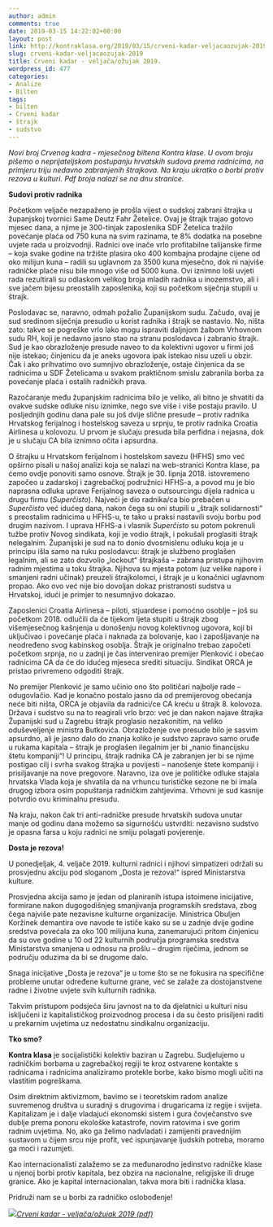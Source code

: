 ```yaml
---
author: admin
comments: true
date: 2019-03-15 14:22:02+00:00
layout: post
link: http://kontraklasa.org/2019/03/15/crveni-kadar-veljacaozujak-2019/
slug: crveni-kadar-veljacaozujak-2019
title: Crveni kadar - veljača/ožujak 2019.
wordpress_id: 477
categories:
- Analize
- Bilten
tags:
- bilten
- Crveni kadar
- štrajk
- sudstvo
---
```


_Novi broj Crvenog kadra - mjesečnog biltena Kontra klase. U ovom broju pišemo o neprijateljskom postupanju hrvatskih sudova prema radnicima, na primjeru triju nedavno zabranjenih štrajkova. Na kraju ukratko o borbi protiv rezova u kulturi. Pdf broja nalazi se na dnu stranice._


**Sudovi protiv radnika**




Početkom veljače nezapaženo je prošla vijest o sudskoj zabrani štrajka u županjskoj tvornici Same Deutz Fahr Žetelice. Ovaj je štrajk trajao gotovo mjesec dana, a njime je 300-tinjak zaposlenika SDF Žetelica tražilo povećanje plaća od 750 kuna na svim razinama, te 8% dodatka na posebne uvjete rada u proizvodnji. Radnici ove inače vrlo profitabilne talijanske firme – koja svake godine na tržište plasira oko 400 kombajna prodajne cijene od oko milijun kuna – radili su uglavnom za 3500 kuna mjesečno, dok ni najviše radničke plaće nisu bile mnogo više od 5000 kuna. Ovi iznimno loši uvjeti rada rezultirali su odlaskom velikog broja mladih radnika u inozemstvo, ali i sve jačem bijesu preostalih zaposlenika, koji su početkom siječnja stupili u štrajk.




Poslodavac se, naravno, odmah požalio Županijskom sudu. Začudo, ovaj je sud sredinom siječnja presudio u korist radnika i štrajk se nastavio. No, ništa zato: takve se pogreške vrlo lako mogu ispraviti daljnjom žalbom Vrhovnom sudu RH, koji je nedavno jasno stao na stranu poslodavca i zabranio štrajk. Sud je kao obrazloženje presude naveo to da kolektivni ugovor u firmi još nije istekao; činjenicu da je aneks ugovora ipak istekao nisu uzeli u obzir. Čak i ako prihvatimo ovo sumnjivo obrazloženje, ostaje činjenica da se radnicima u SDF Žetelicama u svakom praktičnom smislu zabranila borba za povećanje plaća i ostalih radničkih prava.




Razočaranje među županjskim radnicima bilo je veliko, ali bitno je shvatiti da ovakve sudske odluke nisu iznimke, nego sve više i više postaju pravilo. U posljednjih godinu dana pale su još dvije slične presude – protiv radnika Hrvatskog ferijalnog i hostelskog saveza u srpnju, te protiv radnika Croatia Airlinesa u kolovozu. U prvom je slučaju presuda bila perfidna i nejasna, dok je u slučaju CA bila iznimno očita i apsurdna.




O štrajku u Hrvatskom ferijalnom i hostelskom savezu (HFHS) smo već opširno pisali u našoj analizi koja se nalazi na web-stranici Kontra klase, pa ćemo ovdje ponoviti samo osnove. Štrajk je 30. lipnja 2018. istovremeno započeo u zadarskoj i zagrebačkoj podružnici HFHS-a, a povod mu je bio naprasna odluka uprave Ferijalnog saveza o outsourcingu dijela radnica u drugu firmu (_Superčisto_). Najveći je dio radnika/ca bio prebačen u _Superčisto_ već idućeg dana, nakon čega su oni stupili u „štrajk solidarnosti“ s preostalim radnicima u HFHS-u, te tako u praksi nastavili svoju borbu pod drugim nazivom. I uprava HFHS-a i vlasnik _Superčisto_ su potom pokrenuli tužbe protiv Novog sindikata, koji je vodio štrajk, i pokušali proglasiti štrajk nelegalnim. Županijski je sud na to donio dvosmislenu odluku koja je u principu išla samo na ruku poslodavcu: štrajk je službeno proglašen legalnim, ali se zato dozvolio „lockout“ štrajkaša – zabrana pristupa njihovim radnim mjestima u toku štrajka. Njihova su mjesta potom (uz velike napore i smanjeni radni učinak) preuzeli štrajkolomci, i štrajk je u konačnici uglavnom propao. Ako ovo već nije bio dovoljan dokaz pristranosti sudstva u Hrvatskoj, idući je primjer to nesumnjivo dokazao.




Zaposlenici Croatia Airlinesa – piloti, stjuardese i pomoćno osoblje – još su početkom 2018. odlučili da će tijekom ljeta stupiti u štrajk zbog višemjesečnog kašnjenja u donošenju novog kolektivnog ugovora, koji bi uključivao i povećanje plaća i naknada za bolovanje, kao i zapošljavanje na neodređeno svog kabinskog osoblja. Štrajk je originalno trebao započeti početkom srpnja, no u zadnji je čas intervenirao premijer Plenković i obećao radnicima CA da će do idućeg mjeseca srediti situaciju. Sindikat ORCA je pristao privremeno odgoditi štrajk.




No premijer Plenković je samo učinio ono što političari najbolje rade – odugovlačio. Kad je konačno postalo jasno da od premijerovog obećanja neće biti ništa, ORCA je objavila da radnici/ce CA kreću u štrajk 8. kolovoza. Država i sudstvo su na to reagirali vrlo brzo: već je dan nakon najave štrajka Županijski sud u Zagrebu štrajk proglasio nezakonitim, na veliko oduševeljenje ministra Butkovića. Obrazloženje ove presude bilo je sasvim apsurdno, ali je jasno dalo do znanja koliko je sudstvo zapravo samo oruđe u rukama kapitala – štrajk je proglašen ilegalnim jer bi „nanio financijsku štetu kompaniji“! U principu, štrajk radnika CA je zabranjen jer bi se njime postigao cilj i svrha svakog štrajka u povijesti – nanošenje štete kompaniji i prisiljavanje na nove pregovore. Naravno, iza ove je političke odluke stajala hrvatska Vlada koja je shvatila da na vrhuncu turističke sezone ne bi imala drugog izbora osim popuštanja radničkim zahtjevima. Vrhovni je sud kasnije potvrdio ovu kriminalnu presudu.




Na kraju, nakon čak tri anti-radničke presude hrvatskih sudova unutar manje od godinu dana možemo sa sigurnošću ustvrditi: nezavisno sudstvo je opasna farsa u koju radnici ne smiju polagati povjerenje.





**Dosta je rezova!**




U ponedjeljak, 4. veljače 2019. kulturni radnici i njihovi simpatizeri održali su prosvjednu akciju pod sloganom „Dosta je rezova!“ ispred Ministarstva kulture.




Prosvjedna akcija samo je jedan od planiranih istupa istoimene inicijative, formirane nakon dugogodišnjeg smanjivanja programskih sredstava, zbog čega najviše pate nezavisne kulturne organizacije. Ministrica Obuljen Koržinek demantira ove navode te ističe kako su se u zadnje dvije godine sredstva povećala za oko 100 milijuna kuna, zanemarujući pritom činjenicu da su ove godine u 10 od 22 kulturnih područja programska sredstva Ministarstva smanjena u odnosu na prošlu – drugim riječima, jednom se području oduzima da bi se drugome dalo.




Snaga inicijative „Dosta je rezova“ je u tome što se ne fokusira na specifične probleme unutar određene kulturne grane, već se zalaže za dostojanstvene radne i životne uvjete svih kulturnih radnika.




Takvim pristupom podsjeća širu javnost na to da djelatnici u kulturi nisu isključeni iz kapitalističkog proizvodnog procesa i da su često prisiljeni raditi u prekarnim uvjetima uz nedostatnu sindikalnu organizaciju.





**Tko smo?**




**Kontra klasa** je socijalistički kolektiv baziran u Zagrebu. Sudjelujemo u radničkim borbama u zagrebačkoj regiji te kroz ostvarene kontakte s radnicama i radnicima analiziramo protekle borbe, kako bismo mogli učiti na vlastitim pogreškama.




Osim direktnim aktivizmom, bavimo se i teoretskim radom analize suvremenog društva u suradnji s drugovima i drugaricama iz regije i svijeta. Kapitalizam je i dalje vladajući ekonomski sistem i gura čovječanstvo sve dublje prema ponoru ekološke katastrofe, novim ratovima i sve gorim radnim uvjetima. No, ako ga želimo nadvladati i zamijeniti pravednijim sustavom u čijem srcu nije profit, već ispunjavanje ljudskih potreba, moramo ga moći i razumjeti.




Kao internacionalisti zalažemo se za međunarodno jedinstvo radničke klase u njenoj borbi protiv kapitala, bez obzira na nacionalne, religijske ili druge granice. Ako je kapital internacionalan, takva mora biti i radnička klasa.




Pridruži nam se u borbi za radničko oslobođenje!


_[![](http://kontraklasa.org/wp-content/uploads/2018/06/pdf3.png)Crveni kadar - veljača/ožujak 2019 (pdf)](http://kontraklasa.org/wp-content/uploads/2019/03/Crveni-kadar-veljača_ožujak-2019.pdf)_
